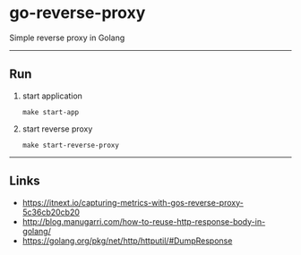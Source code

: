
# go-reverse-proxy

Simple reverse proxy in Golang

---

## Run

1. start application
    ```shell script
    make start-app
    ```

2. start reverse proxy
    ```shell script
    make start-reverse-proxy
    ```

---

## Links

- https://itnext.io/capturing-metrics-with-gos-reverse-proxy-5c36cb20cb20
- http://blog.manugarri.com/how-to-reuse-http-response-body-in-golang/
- https://golang.org/pkg/net/http/httputil/#DumpResponse
